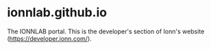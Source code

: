 # ionnlab.github.io
The IONNLAB portal. This is the developer's section of Ionn's website (https://developer.ionn.com/). 

